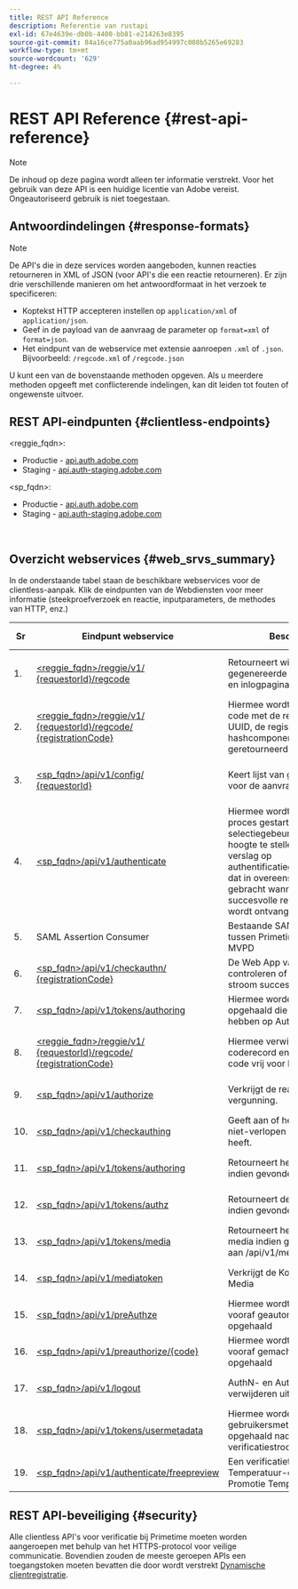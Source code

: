 ```yaml
---
title: REST API Reference
description: Referentie van rustapi
exl-id: 67e4639e-db0b-4400-bb81-e214263e8395
source-git-commit: 84a16ce775a0aab96ad954997c008b5265e69283
workflow-type: tm+mt
source-wordcount: '629'
ht-degree: 4%

---
```


# REST API Reference {#rest-api-reference}

>[!NOTE]
>
>De inhoud op deze pagina wordt alleen ter informatie verstrekt. Voor het gebruik van deze API is een huidige licentie van Adobe vereist. Ongeautoriseerd gebruik is niet toegestaan.

## Antwoordindelingen {#response-formats}


>[!NOTE]
>
> De API&#39;s die in deze services worden aangeboden, kunnen reacties retourneren in XML of JSON (voor API&#39;s die een reactie retourneren). Er zijn drie verschillende manieren om het antwoordformaat in het verzoek te specificeren:
>
>* Koptekst HTTP accepteren instellen op `application/xml` of `application/json`.
>* Geef in de payload van de aanvraag de parameter op `format=xml` of `format=json`.
>* Het eindpunt van de webservice met extensie aanroepen `.xml` of `.json`. Bijvoorbeeld: `/regcode.xml` of `/regcode.json`
>
>U kunt een van de bovenstaande methoden opgeven. Als u meerdere methoden opgeeft met conflicterende indelingen, kan dit leiden tot fouten of ongewenste uitvoer.

## REST API-eindpunten {#clientless-endpoints}

&lt;reggie_fqdn>:

* Productie - [api.auth.adobe.com](http://api.auth.adobe.com/)
* Staging - [api.auth-staging.adobe.com](http://api.auth-staging.adobe.com/)

&lt;sp_fqdn>:

* Productie - [api.auth.adobe.com](http://api.auth.adobe.com/)
* Staging - [api.auth-staging.adobe.com](http://api.auth-staging.adobe.com/)

</br>


## Overzicht webservices {#web_srvs_summary}

In de onderstaande tabel staan de beschikbare webservices voor de clientless-aanpak. Klik de eindpunten van de Webdiensten voor meer informatie (steekproefverzoek en reactie, inputparameters, de methodes van HTTP, enz.)


| Sr | Eindpunt webservice | Beschrijving | <!--[Diag.  </br>Ref](http://tve.helpdocsonline.com/api-reference-v2-test#illustration)-->. | Gehost op | Geroepen door |
| --- | --- | --- | --- | --- | --- |
| 1. | [&lt;reggie_fqdn>/reggie/v1/  </br>  {requestorId}/regcode](/help/authentication/registration-code-request.md) | Retourneert willekeurig gegenereerde registratiecode en inlogpagina-URI | 2 | Adobe  </br>Reg Code-service | Slim apparaat |
| 2. | [&lt;reggie_fqdn>/reggie/v1/  </br>  {requestorId}/regcode/  </br>  {registrationCode}](/help/authentication/return-registration-record.md) | Hiermee wordt de registratie-code met de registratiecode UUID, de registratiecode en de hashcomponent-id geretourneerd | 8 | Adobe  </br>Reg Code-service | Primetime-verificatie |
| 3. | [&lt;sp_fqdn>/api/v1/config/  </br>  {requestorId}](/help/authentication/provide-mvpd-list.md) | Keert lijst van gevormde MVPDs voor de aanvrager terug | 5 | Adobe  </br>Primetime  </br>verificatie  </br>Service | Aanmelden  </br>Web  </br>App |
| 4. | [&lt;sp_fqdn>/api/v1/authenticate](/help/authentication/initiate-authentication.md) | Hiermee wordt het AuthN-proces gestart door de MVPD-selectiegebeurtenis op de hoogte te stellen. Creeert een verslag op authentificatiegegevensbestand, dat in overeenstemming wordt gebracht wanneer een succesvolle reactie van MVPD wordt ontvangen (Stap 13) | 7 | Adobe  </br>Primetime  </br>verificatie  </br>Service | Aanmelden  </br>Web  </br>App |
| 5. | SAML Assertion Consumer | Bestaande SAML-workflow tussen Primetime-verificatie en MVPD | 13 | Primetime  </br>verificatie  </br>Service | Primetime-verificatie |
| 6. | [&lt;sp_fqdn>/api/v1/checkauthn/  </br>  {registrationCode}](/help/authentication/check-authentication-flow-by-second-screen-web-app.md) | De Web App van de Login kan controleren of de poging login stroom succesvol was |     | Primetime  </br>verificatie   </br>Service | Aanmelden   </br>Web   </br>App |
| 7. | [&lt;sp_fqdn>/api/v1/tokens/authoring](/help/authentication/retrieve-authentication-token.md) | Hiermee worden metagegevens opgehaald die betrekking hebben op AuthN-token | 15 | Primetime  </br>verificatie  </br>Service | Slim apparaat |
| 8. | [&lt;reggie_fqdn>/reggie/v1/  </br>  {requestorId}/regcode/  </br>  {registrationCode}](/help/authentication/delete-registration-record.md) | Hiermee verwijdert u de reg-coderecord en geeft u de reg-code vrij voor hergebruik | 16 | Adobe  </br>Reg Code-service | Primetime-verificatie |
| 9. | [&lt;sp_fqdn>/api/v1/authorize](/help/authentication/initiate-authorization.md) | Verkrijgt de reactie van de vergunning. | 17 | Primetime  </br>verificatie  </br>Service | Slim apparaat |
| 10. | [&lt;sp_fqdn>/api/v1/checkauthing](/help/authentication/check-authentication-token.md) | Geeft aan of het apparaat een niet-verlopen AuthN-token heeft. |     | Primetime  </br>verificatie  </br>Service | Slim apparaat |
| 11. | [&lt;sp_fqdn>/api/v1/tokens/authoring](/help/authentication/retrieve-authentication-token.md) | Retourneert het token AuthN indien gevonden. |     | Primetime  </br>verificatie  </br>Service | Slim apparaat |
| 12. | [&lt;sp_fqdn>/api/v1/tokens/authz](/help/authentication/retrieve-authorization-token.md) | Retourneert de token AuthZ indien gevonden. |     | Primetime  </br>verificatie  </br>Service | Slim apparaat |
| 13. | [&lt;sp_fqdn>/api/v1/tokens/media](/help/authentication/obtain-short-media-token.md) | Retourneert het token voor korte media indien gevonden - gelijk aan /api/v1/mediatoken |     | Primetime  </br>verificatie  </br>Service | Slim apparaat |
| 14. | [&lt;sp_fqdn>/api/v1/mediatoken](/help/authentication/obtain-short-media-token.md) | Verkrijgt de Korte Token van Media |     | Primetime  </br>verificatie  </br>Service | Slim apparaat |
| 15. | [&lt;sp_fqdn>/api/v1/preAuthze](/help/authentication/retrieve-list-of-preauthorized-resources.md) | Hiermee wordt de lijst met vooraf geautoriseerde bronnen opgehaald |     | Primetime  </br>verificatie  </br>Service | Slim apparaat |
| 16. | [&lt;sp_fqdn>/api/v1/preauthorize/{code}](/help/authentication/retrieve-list-of-preauthorized-resources-by-second-screen-web-app.md) | Hiermee wordt de lijst met vooraf gemachtigde bronnen opgehaald |     | Primetime  </br>verificatie  </br>Service | Aanmeldingswebtoepassing |
| 17. | [&lt;sp_fqdn>/api/v1/logout](/help/authentication/initiate-logout.md) | AuthN- en AuthZ-tokens verwijderen uit opslag |     | Primetime  </br>verificatie   </br>Service | Slim apparaat |
| 18. | [&lt;sp_fqdn>/api/v1/tokens/usermetadata](/help/authentication/user-metadata.md) | Hiermee worden gebruikersmetagegevens opgehaald nadat de verificatiestroom is voltooid | NVT | NVT | Slim apparaat |
| 19. | [&lt;sp_fqdn>/api/v1/authenticate/freepreview](/help/authentication/free-preview-for-temp-pass-and-promotional-temp-pass.md) | Een verificatietoken maken voor Temperatuur-controle of Promotie Temperatuur-controle | NVT | Primetime  </br>verificatie  </br>Service | Slim apparaat |


## REST API-beveiliging {#security}

Alle clientless API&#39;s voor verificatie bij Primetime moeten worden aangeroepen met behulp van het HTTPS-protocol voor veilige communicatie. Bovendien zouden de meeste geroepen APIs een toegangstoken moeten bevatten die door wordt verstrekt [Dynamische clientregistratie](/help/authentication/dynamic-client-registration.md).

